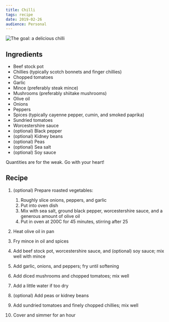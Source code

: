 ```yaml
---
title: Chilli
tags: recipe
date: 2019-02-26
audience: Personal
---
```


![The goal: a delicious chilli](chilli.jpg)

## Ingredients

- Beef stock pot
- Chillies (typically scotch bonnets and finger chillies)
- Chopped tomatoes
- Garlic
- Mince (preferably steak mince)
- Mushrooms (preferably shiitake mushrooms)
- Olive oil
- Onions
- Peppers
- Spices (typically cayenne pepper, cumin, and smoked paprika)
- Sundried tomatoes
- Worcestershire sauce
- (optional) Black pepper
- (optional) Kidney beans
- (optional) Peas
- (optional) Sea salt
- (optional) Soy sauce

Quantities are for the weak.  Go with your heart!

## Recipe

1. (optional) Prepare roasted vegetables:
   1. Roughly slice onions, peppers, and garlic
   2. Put into oven dish
   3. Mix with sea salt, ground black pepper, worcestershire sauce, and a generous amount of olive oil
   4. Put in oven at 200C for 45 minutes, stirring after 25

2. Heat olive oil in pan

3. Fry mince in oil and spices

4. Add beef stock pot, worcestershire sauce, and (optional) soy sauce; mix well with mince

5. Add garlic, onions, and peppers; fry until softening

6. Add diced mushrooms and chopped tomatoes; mix well

7. Add a little water if too dry

8. (optional) Add peas or kidney beans

9. Add sundried tomatoes and finely chopped chillies; mix well

10. Cover and simmer for an hour

